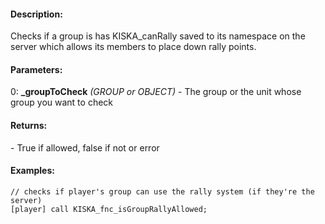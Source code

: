 #### Description:
Checks if a group is has KISKA_canRally saved to its namespace on the server which allows its members to place down rally points.

#### Parameters:
0: **_groupToCheck** *(GROUP or OBJECT)* - The group or the unit whose group you want to check

#### Returns:
<BOOL> - True if allowed, false if not or error

#### Examples:
```sqf
// checks if player's group can use the rally system (if they're the server)
[player] call KISKA_fnc_isGroupRallyAllowed;
```

